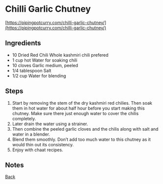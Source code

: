 # Chilli Garlic Chutney
[https://pipingpotcurry.com/chilli-garlic-chutney/](https://pipingpotcurry.com/chilli-garlic-chutney/)

## Ingredients

- 10 Dried Red Chili Whole kashmiri chili prefered
- 1 cup hot Water for soaking chili
- 10 cloves Garlic medium, peeled
- 1/4 tablespoon Salt
- 1/2 cup Water for blending

## Steps

1. Start by removing the stem of the dry kashmiri red chilies. Then soak them in hot water for about half hour before you start making this chutney. Make sure there just enough water to cover the chilis completely.
2. Later drain the water using a strainer.
3. Then combine the peeled garlic cloves and the chilis along with salt and water in a blender.
4. Blend them smoothly. Don’t add too much water to this chutney as it would thin out its consistency.
5. Enjoy with chaat recipes.

## Notes

[Back](../readme.md)